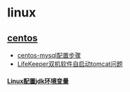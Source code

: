 # linux

## [centos](centos)

* [centos-mysql配置步骤](centos/centos-mysql配置步骤.md)
* [LifeKeeper双机软件自启动tomcat问题](centos/LifeKeeper双机软件自启动tomcat问题.md)

#### [Linux配置jdk环境变量](Linux配置jdk环境变量.md)
